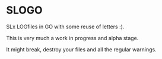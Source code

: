 SLOGO
=====

SLx LOGfiles in GO with some reuse of letters :).

This is very much a work in progress and alpha stage.

It might break, destroy your files and all the regular warnings.
